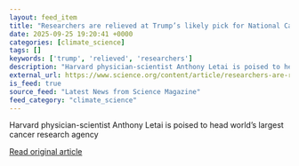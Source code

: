 ```yaml
---
layout: feed_item
title: "Researchers are relieved at Trump’s likely pick for National Cancer Institute"
date: 2025-09-25 19:20:41 +0000
categories: [climate_science]
tags: []
keywords: ['trump', 'relieved', 'researchers']
description: "Harvard physician-scientist Anthony Letai is poised to head world’s largest cancer research agency"
external_url: https://www.science.org/content/article/researchers-are-relieved-trump-s-likely-pick-national-cancer-institute
is_feed: true
source_feed: "Latest News from Science Magazine"
feed_category: "climate_science"
---
```


Harvard physician-scientist Anthony Letai is poised to head world’s largest cancer research agency

[Read original article](https://www.science.org/content/article/researchers-are-relieved-trump-s-likely-pick-national-cancer-institute)

